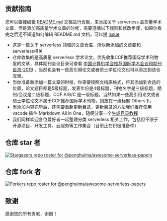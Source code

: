 ## 贡献指南

您可以直接编辑 [README.md](https://github.com/penghuima/awesome-serverless-papers) 文档进行贡献，来添加关于 serverless 高质量学术文章，但是添加高质量学术文章的时候，需要遵循以下规则和修改步骤，如果你看完之后还不知道如何编辑 README.md 文档，可以提 [issue](https://github.com/penghuima/awesome-serverless-papers/issues)

- 这是一篇关于 serverless 领域的文章仓库，所以新添加的文章要和serverless相关
- 仓库收集的是高质量 serverless 学术论文，优先收集CCF推荐国际学术刊物里的文章，具体期刊会议目录可查看 [中国计算机学会推荐国际学术会议和期刊目录-2019](https://www.ccf.org.cn/ccf/contentcore/resource/download?ID=185981) ，当然也会有一些高引用论文或者硕士学位论文也可以添加到该仓库里。
- 当你准备新添加一篇文章的时候，你需要按照文档原格式，将其添加到合适的位置，论文题目都是5级标题，发表年份是4级标题，刊物名字是三级标题，期刊/会议是二级标题，CCF A/B/C 是一级标题。当然如果一些高引用论文或者硕士学位论文不属于CCF推荐国际学术刊物，则放在一级标题 Others下。
- 当添加内容完毕后，还需要重新更新目录，更新目录的方法我们推荐使用 vscode 插件 Markdown All in One，随便分享一个[生成目录教程](https://blog.csdn.net/qq_20492277/article/details/114263100)
- 我们同样欢迎各位爱好者一起整理分类 serverless 相关工作，包括但不限于开源项目、开发工具、云服务等工作集合（目前正在积极准备中）

## 仓库 star 者

[![Stargazers repo roster for @penghuima/awesome-serverless-papers](https://reporoster.com/stars/penghuima/awesome-serverless-papers)](https://github.com/penghuima/awesome-serverless-papers/stargazers)

## 仓库 fork 者

[![Forkers repo roster for @penghuima/awesome-serverless-papers](https://reporoster.com/forks/penghuima/awesome-serverless-papers)](https://github.com/penghuima/awesome-serverless-papers/network/members)

## 致谢

感谢您的所有贡献，谢谢！